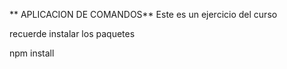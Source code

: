 ** APLICACION DE COMANDOS**
Este es un ejercicio del curso

recuerde instalar los paquetes

npm install